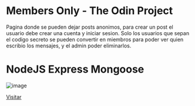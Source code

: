 # Members Only - The Odin Project

Pagina donde se pueden dejar posts anonimos, para crear un post el usuario debe crear una cuenta y iniciar sesion. Solo los usuarios que sepan el codigo secreto se pueden convertir en miembros para poder ver quien escribio los mensajes, y el admin poder eliminarlos.

# NodeJS Express Mongoose

![image](https://github.com/LaVieja1/membersOnly/assets/65514301/c041f867-7254-46e0-9a1b-65655ea51af0)

[Visitar](https://membersonly-rp29.onrender.com/)
